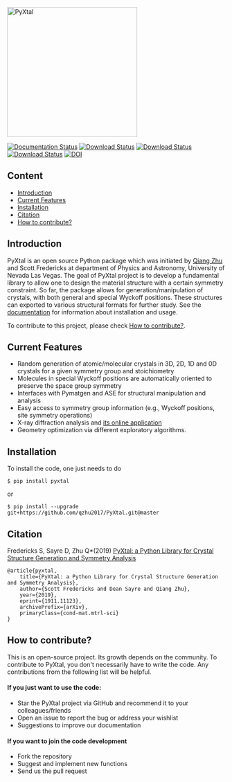 <img src="https://raw.githubusercontent.com/qzhu2017/PyXtal/master/images/512px_type1.png" alt="PyXtal" width="300"/>

[![Documentation Status](https://readthedocs.org/projects/pyxtal/badge/?version=latest)](https://pyxtal.readthedocs.io/en/latest/?badge=latest)
[![Download Status](https://img.shields.io/pypi/dm/pyxtal)](https://pypi.org/project/pyxtal/)
[![Download Status](https://img.shields.io/pypi/pyversions/pyxtal)](https://pypi.org/project/pyxtal/)
[![Download Status](https://img.shields.io/pypi/v/pyxtal)](https://pypi.org/project/pyxtal/)
[![DOI](https://zenodo.org/badge/128165891.svg)](https://zenodo.org/badge/latestdoi/128165891)

## Content

* [Introduction](#introduction)
* [Current Features](#current-features)
* [Installation](#installation)
* [Citation](#citation)
* [How to contribute?](#how-to-contribute)

## Introduction
PyXtal is an open source Python package which was initiated by [Qiang Zhu](http://www.physics.unlv.edu/~qzhu/index.html) and Scott Fredericks at department of Physics and Astronomy, University of Nevada Las Vegas. The goal of PyXtal project is to develop a fundamental library to allow one to design the material structure with a certain symmetry constraint. So far, the package allows for generation/manipulation of crystals, with both general and special Wyckoff positions. These structures can exported to various structural formats for further study. See the [documentation](https://pyxtal.readthedocs.io/en/latest/) for information about installation and usage.

To contribute to this project, please check [How to contribute?](#how-to-contribute).

## Current Features
* Random generation of atomic/molecular crystals in 3D, 2D, 1D and 0D crystals for a given symmetry group and stoichiometry
* Molecules in special Wyckoff positions are automatically oriented to preserve the space group symmetry
* Interfaces with Pymatgen and ASE for structural manipulation and analysis
* Easy access to symmetry group information (e.g., Wyckoff positions, site symmetry operations)
* X-ray diffraction analysis and [its online application](https://vxrd.physics.unlv.edu)
* Geometry optimization via different exploratory algorithms.


## Installation
To install the code, one just needs to do
```
$ pip install pyxtal
```
or 
```
$ pip install --upgrade git+https://github.com/qzhu2017/PyXtal.git@master
```

## Citation

Fredericks S, Sayre D, Zhu Q*(2019)
[PyXtal: a Python Library for Crystal Structure Generation and Symmetry Analysis](https://arxiv.org/pdf/1911.11123.pdf)
```
@article{pyxtal,
    title={PyXtal: a Python Library for Crystal Structure Generation and Symmetry Analysis},
    author={Scott Fredericks and Dean Sayre and Qiang Zhu},
    year={2019},
    eprint={1911.11123},
    archivePrefix={arXiv},
    primaryClass={cond-mat.mtrl-sci}
}
```

## How to contribute? 

This is an open-source project. Its growth depends on the community. To contribute to PyXtal, you don't necessarily have to write the code. Any contributions from the following list will be helpful.

#### If you just want to use the code:
- Star the PyXtal project via GitHub and recommend it to your colleagues/friends
- Open an issue to report the bug or address your wishlist
- Suggestions to improve our documentation

#### If you want to join the code development
- Fork the repository
- Suggest and implement new functions
- Send us the pull request


